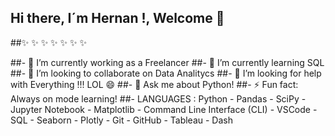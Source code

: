 ## Hi there, I´m Hernan !, Welcome 👋

##✨ ✨ ✨ ✨ ✨ ✨ ✨

##- 🔭 I’m currently working as a Freelancer
##- 🌱 I’m currently learning SQL
##- 👯 I’m looking to collaborate on Data Analitycs
##- 🤔 I’m looking for help with Everything !!! LOL 😄 
##- 💬 Ask me about Python!
##- ⚡ Fun fact: Always on mode learning!
##- LANGUAGES : Python - Pandas - SciPy - Jupyter Notebook - Matplotlib - Command Line Interface (CLI) - VSCode - SQL - Seaborn - Plotly - Git - GitHub - Tableau - Dash


